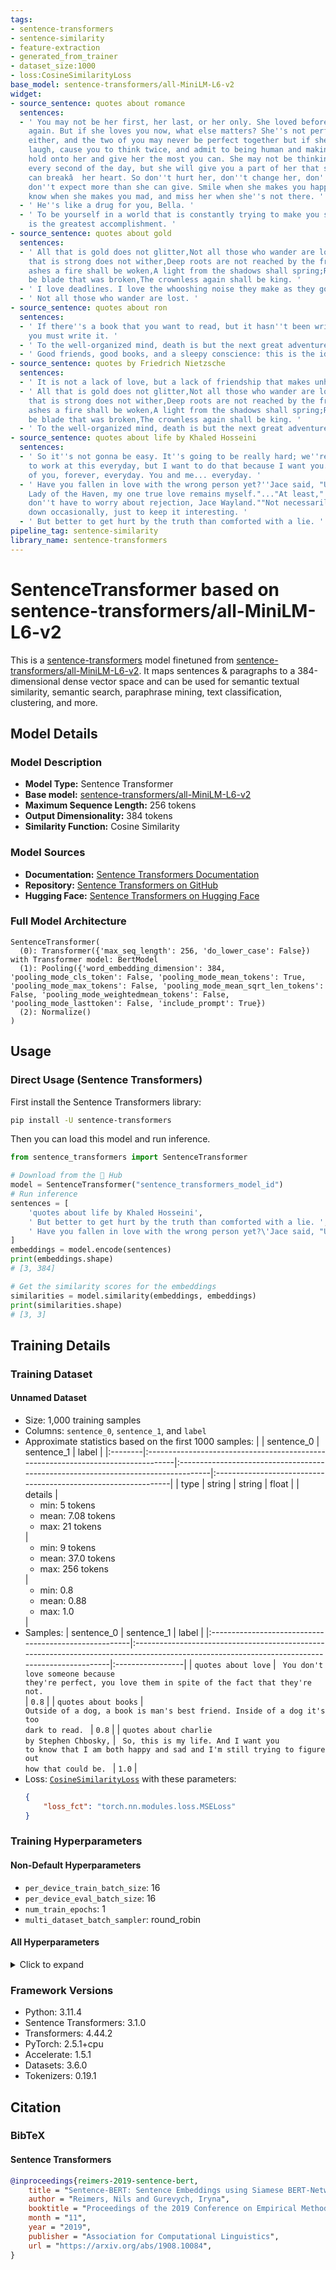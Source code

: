 ```yaml
---
tags:
- sentence-transformers
- sentence-similarity
- feature-extraction
- generated_from_trainer
- dataset_size:1000
- loss:CosineSimilarityLoss
base_model: sentence-transformers/all-MiniLM-L6-v2
widget:
- source_sentence: quotes about romance
  sentences:
  - ' You may not be her first, her last, or her only. She loved before she may love
    again. But if she loves you now, what else matters? She''s not perfectâ  you aren''t
    either, and the two of you may never be perfect together but if she can make you
    laugh, cause you to think twice, and admit to being human and making mistakes,
    hold onto her and give her the most you can. She may not be thinking about you
    every second of the day, but she will give you a part of her that she knows you
    can breakâ  her heart. So don''t hurt her, don''t change her, don''t analyze and
    don''t expect more than she can give. Smile when she makes you happy, let her
    know when she makes you mad, and miss her when she''s not there. '
  - ' He''s like a drug for you, Bella. '
  - ' To be yourself in a world that is constantly trying to make you something else
    is the greatest accomplishment. '
- source_sentence: quotes about gold
  sentences:
  - ' All that is gold does not glitter,Not all those who wander are lost;The old
    that is strong does not wither,Deep roots are not reached by the frost.From the
    ashes a fire shall be woken,A light from the shadows shall spring;Renewed shall
    be blade that was broken,The crownless again shall be king. '
  - ' I love deadlines. I love the whooshing noise they make as they go by. '
  - ' Not all those who wander are lost. '
- source_sentence: quotes about ron
  sentences:
  - ' If there''s a book that you want to read, but it hasn''t been written yet, then
    you must write it. '
  - ' To the well-organized mind, death is but the next great adventure. '
  - ' Good friends, good books, and a sleepy conscience: this is the ideal life. '
- source_sentence: quotes by Friedrich Nietzsche
  sentences:
  - ' It is not a lack of love, but a lack of friendship that makes unhappy marriages. '
  - ' All that is gold does not glitter,Not all those who wander are lost;The old
    that is strong does not wither,Deep roots are not reached by the frost.From the
    ashes a fire shall be woken,A light from the shadows shall spring;Renewed shall
    be blade that was broken,The crownless again shall be king. '
  - ' To the well-organized mind, death is but the next great adventure. '
- source_sentence: quotes about life by Khaled Hosseini
  sentences:
  - ' So it''s not gonna be easy. It''s going to be really hard; we''re gonna have
    to work at this everyday, but I want to do that because I want you. I want all
    of you, forever, everyday. You and me... everyday. '
  - ' Have you fallen in love with the wrong person yet?''Jace said, "Unfortunately,
    Lady of the Haven, my one true love remains myself."..."At least," she said, "you
    don''t have to worry about rejection, Jace Wayland.""Not necessarily. I turn myself
    down occasionally, just to keep it interesting. '
  - ' But better to get hurt by the truth than comforted with a lie. '
pipeline_tag: sentence-similarity
library_name: sentence-transformers
---
```


# SentenceTransformer based on sentence-transformers/all-MiniLM-L6-v2

This is a [sentence-transformers](https://www.SBERT.net) model finetuned from [sentence-transformers/all-MiniLM-L6-v2](https://huggingface.co/sentence-transformers/all-MiniLM-L6-v2). It maps sentences & paragraphs to a 384-dimensional dense vector space and can be used for semantic textual similarity, semantic search, paraphrase mining, text classification, clustering, and more.

## Model Details

### Model Description
- **Model Type:** Sentence Transformer
- **Base model:** [sentence-transformers/all-MiniLM-L6-v2](https://huggingface.co/sentence-transformers/all-MiniLM-L6-v2) <!-- at revision c9745ed1d9f207416be6d2e6f8de32d1f16199bf -->
- **Maximum Sequence Length:** 256 tokens
- **Output Dimensionality:** 384 tokens
- **Similarity Function:** Cosine Similarity
<!-- - **Training Dataset:** Unknown -->
<!-- - **Language:** Unknown -->
<!-- - **License:** Unknown -->

### Model Sources

- **Documentation:** [Sentence Transformers Documentation](https://sbert.net)
- **Repository:** [Sentence Transformers on GitHub](https://github.com/UKPLab/sentence-transformers)
- **Hugging Face:** [Sentence Transformers on Hugging Face](https://huggingface.co/models?library=sentence-transformers)

### Full Model Architecture

```
SentenceTransformer(
  (0): Transformer({'max_seq_length': 256, 'do_lower_case': False}) with Transformer model: BertModel 
  (1): Pooling({'word_embedding_dimension': 384, 'pooling_mode_cls_token': False, 'pooling_mode_mean_tokens': True, 'pooling_mode_max_tokens': False, 'pooling_mode_mean_sqrt_len_tokens': False, 'pooling_mode_weightedmean_tokens': False, 'pooling_mode_lasttoken': False, 'include_prompt': True})
  (2): Normalize()
)
```

## Usage

### Direct Usage (Sentence Transformers)

First install the Sentence Transformers library:

```bash
pip install -U sentence-transformers
```

Then you can load this model and run inference.
```python
from sentence_transformers import SentenceTransformer

# Download from the 🤗 Hub
model = SentenceTransformer("sentence_transformers_model_id")
# Run inference
sentences = [
    'quotes about life by Khaled Hosseini',
    ' But better to get hurt by the truth than comforted with a lie. ',
    ' Have you fallen in love with the wrong person yet?\'Jace said, "Unfortunately, Lady of the Haven, my one true love remains myself."..."At least," she said, "you don\'t have to worry about rejection, Jace Wayland.""Not necessarily. I turn myself down occasionally, just to keep it interesting. ',
]
embeddings = model.encode(sentences)
print(embeddings.shape)
# [3, 384]

# Get the similarity scores for the embeddings
similarities = model.similarity(embeddings, embeddings)
print(similarities.shape)
# [3, 3]
```

<!--
### Direct Usage (Transformers)

<details><summary>Click to see the direct usage in Transformers</summary>

</details>
-->

<!--
### Downstream Usage (Sentence Transformers)

You can finetune this model on your own dataset.

<details><summary>Click to expand</summary>

</details>
-->

<!--
### Out-of-Scope Use

*List how the model may foreseeably be misused and address what users ought not to do with the model.*
-->

<!--
## Bias, Risks and Limitations

*What are the known or foreseeable issues stemming from this model? You could also flag here known failure cases or weaknesses of the model.*
-->

<!--
### Recommendations

*What are recommendations with respect to the foreseeable issues? For example, filtering explicit content.*
-->

## Training Details

### Training Dataset

#### Unnamed Dataset


* Size: 1,000 training samples
* Columns: <code>sentence_0</code>, <code>sentence_1</code>, and <code>label</code>
* Approximate statistics based on the first 1000 samples:
  |         | sentence_0                                                                       | sentence_1                                                                        | label                                                          |
  |:--------|:---------------------------------------------------------------------------------|:----------------------------------------------------------------------------------|:---------------------------------------------------------------|
  | type    | string                                                                           | string                                                                            | float                                                          |
  | details | <ul><li>min: 5 tokens</li><li>mean: 7.08 tokens</li><li>max: 21 tokens</li></ul> | <ul><li>min: 9 tokens</li><li>mean: 37.0 tokens</li><li>max: 256 tokens</li></ul> | <ul><li>min: 0.8</li><li>mean: 0.88</li><li>max: 1.0</li></ul> |
* Samples:
  | sentence_0                                            | sentence_1                                                                                                                                    | label            |
  |:------------------------------------------------------|:----------------------------------------------------------------------------------------------------------------------------------------------|:-----------------|
  | <code>quotes about love</code>                        | <code> You don't love someone because they're perfect, you love them in spite of the fact that they're not. </code>                           | <code>0.8</code> |
  | <code>quotes about books</code>                       | <code> Outside of a dog, a book is man's best friend. Inside of a dog it's too dark to read. </code>                                          | <code>0.8</code> |
  | <code>quotes about charlie by Stephen Chbosky,</code> | <code> So, this is my life. And I want you to know that I am both happy and sad and I'm still trying to figure out how that could be. </code> | <code>1.0</code> |
* Loss: [<code>CosineSimilarityLoss</code>](https://sbert.net/docs/package_reference/sentence_transformer/losses.html#cosinesimilarityloss) with these parameters:
  ```json
  {
      "loss_fct": "torch.nn.modules.loss.MSELoss"
  }
  ```

### Training Hyperparameters
#### Non-Default Hyperparameters

- `per_device_train_batch_size`: 16
- `per_device_eval_batch_size`: 16
- `num_train_epochs`: 1
- `multi_dataset_batch_sampler`: round_robin

#### All Hyperparameters
<details><summary>Click to expand</summary>

- `overwrite_output_dir`: False
- `do_predict`: False
- `eval_strategy`: no
- `prediction_loss_only`: True
- `per_device_train_batch_size`: 16
- `per_device_eval_batch_size`: 16
- `per_gpu_train_batch_size`: None
- `per_gpu_eval_batch_size`: None
- `gradient_accumulation_steps`: 1
- `eval_accumulation_steps`: None
- `torch_empty_cache_steps`: None
- `learning_rate`: 5e-05
- `weight_decay`: 0.0
- `adam_beta1`: 0.9
- `adam_beta2`: 0.999
- `adam_epsilon`: 1e-08
- `max_grad_norm`: 1
- `num_train_epochs`: 1
- `max_steps`: -1
- `lr_scheduler_type`: linear
- `lr_scheduler_kwargs`: {}
- `warmup_ratio`: 0.0
- `warmup_steps`: 0
- `log_level`: passive
- `log_level_replica`: warning
- `log_on_each_node`: True
- `logging_nan_inf_filter`: True
- `save_safetensors`: True
- `save_on_each_node`: False
- `save_only_model`: False
- `restore_callback_states_from_checkpoint`: False
- `no_cuda`: False
- `use_cpu`: False
- `use_mps_device`: False
- `seed`: 42
- `data_seed`: None
- `jit_mode_eval`: False
- `use_ipex`: False
- `bf16`: False
- `fp16`: False
- `fp16_opt_level`: O1
- `half_precision_backend`: auto
- `bf16_full_eval`: False
- `fp16_full_eval`: False
- `tf32`: None
- `local_rank`: 0
- `ddp_backend`: None
- `tpu_num_cores`: None
- `tpu_metrics_debug`: False
- `debug`: []
- `dataloader_drop_last`: False
- `dataloader_num_workers`: 0
- `dataloader_prefetch_factor`: None
- `past_index`: -1
- `disable_tqdm`: False
- `remove_unused_columns`: True
- `label_names`: None
- `load_best_model_at_end`: False
- `ignore_data_skip`: False
- `fsdp`: []
- `fsdp_min_num_params`: 0
- `fsdp_config`: {'min_num_params': 0, 'xla': False, 'xla_fsdp_v2': False, 'xla_fsdp_grad_ckpt': False}
- `fsdp_transformer_layer_cls_to_wrap`: None
- `accelerator_config`: {'split_batches': False, 'dispatch_batches': None, 'even_batches': True, 'use_seedable_sampler': True, 'non_blocking': False, 'gradient_accumulation_kwargs': None}
- `deepspeed`: None
- `label_smoothing_factor`: 0.0
- `optim`: adamw_torch
- `optim_args`: None
- `adafactor`: False
- `group_by_length`: False
- `length_column_name`: length
- `ddp_find_unused_parameters`: None
- `ddp_bucket_cap_mb`: None
- `ddp_broadcast_buffers`: False
- `dataloader_pin_memory`: True
- `dataloader_persistent_workers`: False
- `skip_memory_metrics`: True
- `use_legacy_prediction_loop`: False
- `push_to_hub`: False
- `resume_from_checkpoint`: None
- `hub_model_id`: None
- `hub_strategy`: every_save
- `hub_private_repo`: False
- `hub_always_push`: False
- `gradient_checkpointing`: False
- `gradient_checkpointing_kwargs`: None
- `include_inputs_for_metrics`: False
- `eval_do_concat_batches`: True
- `fp16_backend`: auto
- `push_to_hub_model_id`: None
- `push_to_hub_organization`: None
- `mp_parameters`: 
- `auto_find_batch_size`: False
- `full_determinism`: False
- `torchdynamo`: None
- `ray_scope`: last
- `ddp_timeout`: 1800
- `torch_compile`: False
- `torch_compile_backend`: None
- `torch_compile_mode`: None
- `dispatch_batches`: None
- `split_batches`: None
- `include_tokens_per_second`: False
- `include_num_input_tokens_seen`: False
- `neftune_noise_alpha`: None
- `optim_target_modules`: None
- `batch_eval_metrics`: False
- `eval_on_start`: False
- `eval_use_gather_object`: False
- `batch_sampler`: batch_sampler
- `multi_dataset_batch_sampler`: round_robin

</details>

### Framework Versions
- Python: 3.11.4
- Sentence Transformers: 3.1.0
- Transformers: 4.44.2
- PyTorch: 2.5.1+cpu
- Accelerate: 1.5.1
- Datasets: 3.6.0
- Tokenizers: 0.19.1

## Citation

### BibTeX

#### Sentence Transformers
```bibtex
@inproceedings{reimers-2019-sentence-bert,
    title = "Sentence-BERT: Sentence Embeddings using Siamese BERT-Networks",
    author = "Reimers, Nils and Gurevych, Iryna",
    booktitle = "Proceedings of the 2019 Conference on Empirical Methods in Natural Language Processing",
    month = "11",
    year = "2019",
    publisher = "Association for Computational Linguistics",
    url = "https://arxiv.org/abs/1908.10084",
}
```

<!--
## Glossary

*Clearly define terms in order to be accessible across audiences.*
-->

<!--
## Model Card Authors

*Lists the people who create the model card, providing recognition and accountability for the detailed work that goes into its construction.*
-->

<!--
## Model Card Contact

*Provides a way for people who have updates to the Model Card, suggestions, or questions, to contact the Model Card authors.*
-->
